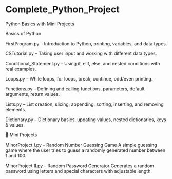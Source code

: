 # Complete_Python_Project
Python Basics with Mini Projects

Basics of Python

FirstProgram.py – Introduction to Python, printing, variables, and data types.

CSTutorial.py – Taking user input and working with different data types.

Conditional_Statement.py – Using if, elif, else, and nested conditions with real examples.

Loops.py – While loops, for loops, break, continue, odd/even printing.

Functions.py – Defining and calling functions, parameters, default arguments, return values.

Lists.py – List creation, slicing, appending, sorting, inserting, and removing elements.

Dictionary.py – Dictionary basics, updating values, nested dictionaries, keys & values.

🔹 Mini Projects

MinorProject I.py – Random Number Guessing Game
A simple guessing game where the user tries to guess a randomly generated number between 1 and 100.

MinorProject II.py – Random Password Generator
Generates a random password using letters and special characters with adjustable length.
